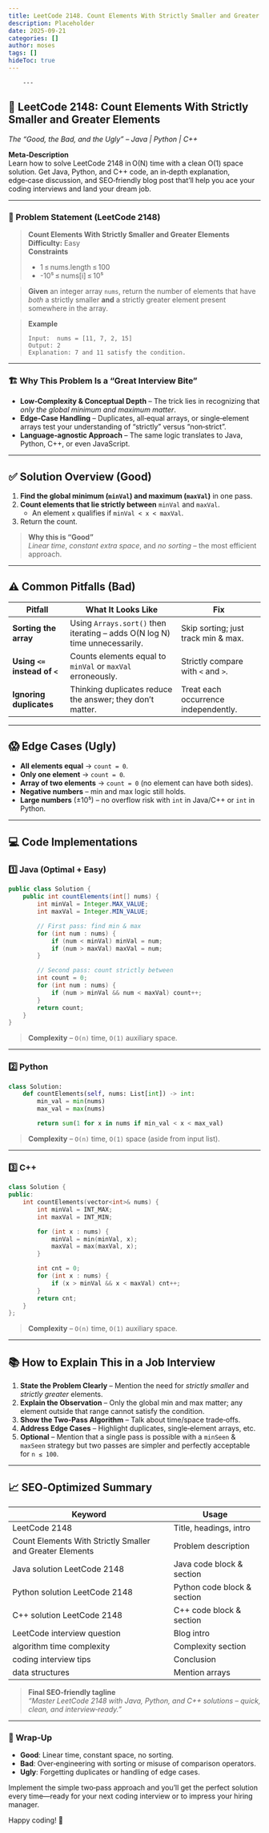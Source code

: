 ```yaml
---
title: LeetCode 2148. Count Elements With Strictly Smaller and Greater Elements - 
description: Placeholder
date: 2025-09-21
categories: []
author: moses
tags: []
hideToc: true
---
```

        ---

## 🚀 LeetCode 2148: Count Elements With Strictly Smaller and Greater Elements  
*The “Good, the Bad, and the Ugly” – Java | Python | C++*  

**Meta‑Description**  
Learn how to solve LeetCode 2148 in O(N) time with a clean O(1) space solution. Get Java, Python, and C++ code, an in‑depth explanation, edge‑case discussion, and SEO‑friendly blog post that’ll help you ace your coding interviews and land your dream job.

---

### 📌 Problem Statement (LeetCode 2148)

> **Count Elements With Strictly Smaller and Greater Elements**  
> **Difficulty:** Easy  
> **Constraints**  
> - 1 ≤ nums.length ≤ 100  
> - -10⁵ ≤ nums[i] ≤ 10⁵  

> **Given** an integer array `nums`, return the number of elements that have *both* a strictly smaller **and** a strictly greater element present somewhere in the array.

> **Example**  
> ```
> Input:  nums = [11, 7, 2, 15]
> Output: 2
> Explanation: 7 and 11 satisfy the condition.
> ```

---

### 🏗️ Why This Problem Is a “Great Interview Bite”

- **Low‑Complexity & Conceptual Depth** – The trick lies in recognizing that *only the global minimum and maximum matter*.  
- **Edge‑Case Handling** – Duplicates, all‑equal arrays, or single‑element arrays test your understanding of “strictly” versus “non‑strict”.  
- **Language‑agnostic Approach** – The same logic translates to Java, Python, C++, or even JavaScript.  

---

## ✅ Solution Overview (Good)

1. **Find the global minimum (`minVal`) and maximum (`maxVal`)** in one pass.  
2. **Count elements that lie strictly between** `minVal` and `maxVal`.  
   - An element `x` qualifies if `minVal < x < maxVal`.  
3. Return the count.

> **Why this is “Good”**  
> *Linear time*, *constant extra space*, and *no sorting* – the most efficient approach.

---

## ⚠️ Common Pitfalls (Bad)

| Pitfall | What It Looks Like | Fix |
|---------|--------------------|-----|
| **Sorting the array** | Using `Arrays.sort()` then iterating – adds O(N log N) time unnecessarily. | Skip sorting; just track min & max. |
| **Using `<=` instead of `<`** | Counts elements equal to `minVal` or `maxVal` erroneously. | Strictly compare with `<` and `>`. |
| **Ignoring duplicates** | Thinking duplicates reduce the answer; they don’t matter. | Treat each occurrence independently. |

---

## 😱 Edge Cases (Ugly)

- **All elements equal** → `count = 0`.  
- **Only one element** → `count = 0`.  
- **Array of two elements** → `count = 0` (no element can have both sides).  
- **Negative numbers** – min and max logic still holds.  
- **Large numbers** (±10⁵) – no overflow risk with `int` in Java/C++ or `int` in Python.

---

## 💻 Code Implementations

### 1️⃣ Java (Optimal + Easy)

```java
public class Solution {
    public int countElements(int[] nums) {
        int minVal = Integer.MAX_VALUE;
        int maxVal = Integer.MIN_VALUE;

        // First pass: find min & max
        for (int num : nums) {
            if (num < minVal) minVal = num;
            if (num > maxVal) maxVal = num;
        }

        // Second pass: count strictly between
        int count = 0;
        for (int num : nums) {
            if (num > minVal && num < maxVal) count++;
        }
        return count;
    }
}
```

> **Complexity** – `O(n)` time, `O(1)` auxiliary space.

---

### 2️⃣ Python

```python
class Solution:
    def countElements(self, nums: List[int]) -> int:
        min_val = min(nums)
        max_val = max(nums)

        return sum(1 for x in nums if min_val < x < max_val)
```

> **Complexity** – `O(n)` time, `O(1)` space (aside from input list).

---

### 3️⃣ C++

```cpp
class Solution {
public:
    int countElements(vector<int>& nums) {
        int minVal = INT_MAX;
        int maxVal = INT_MIN;

        for (int x : nums) {
            minVal = min(minVal, x);
            maxVal = max(maxVal, x);
        }

        int cnt = 0;
        for (int x : nums) {
            if (x > minVal && x < maxVal) cnt++;
        }
        return cnt;
    }
};
```

> **Complexity** – `O(n)` time, `O(1)` auxiliary space.

---

## 📚 How to Explain This in a Job Interview

1. **State the Problem Clearly** – Mention the need for *strictly smaller* and *strictly greater* elements.  
2. **Explain the Observation** – Only the global min and max matter; any element outside that range cannot satisfy the condition.  
3. **Show the Two‑Pass Algorithm** – Talk about time/space trade‑offs.  
4. **Address Edge Cases** – Highlight duplicates, single‑element arrays, etc.  
5. **Optional** – Mention that a single pass is possible with a `minSeen` & `maxSeen` strategy but two passes are simpler and perfectly acceptable for `n ≤ 100`.  

---

## 📈 SEO‑Optimized Summary

| Keyword | Usage |
|---------|-------|
| LeetCode 2148 | Title, headings, intro |
| Count Elements With Strictly Smaller and Greater Elements | Problem description |
| Java solution LeetCode 2148 | Java code block & section |
| Python solution LeetCode 2148 | Python code block & section |
| C++ solution LeetCode 2148 | C++ code block & section |
| LeetCode interview question | Blog intro |
| algorithm time complexity | Complexity section |
| coding interview tips | Conclusion |
| data structures | Mention arrays |

> **Final SEO‑friendly tagline**  
> *“Master LeetCode 2148 with Java, Python, and C++ solutions – quick, clean, and interview‑ready.”*

---

### 🎉 Wrap‑Up

- **Good**: Linear time, constant space, no sorting.  
- **Bad**: Over‑engineering with sorting or misuse of comparison operators.  
- **Ugly**: Forgetting duplicates or handling of edge cases.  

Implement the simple two‑pass approach and you’ll get the perfect solution every time—ready for your next coding interview or to impress your hiring manager.

Happy coding! 🚀